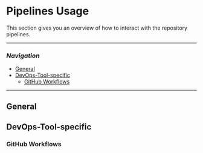 # Pipelines Usage

This section gives you an overview of how to interact with the repository pipelines.

---

### _Navigation_

- [General](#...)
- [DevOps-Tool-specific](#devops-tool-specific)
  - [GitHub Workflows](#github-workflows)

---

## General

## DevOps-Tool-specific

### GitHub Workflows
